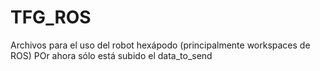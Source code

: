 # TFG_ROS
Archivos para el uso del robot hexápodo (principalmente workspaces de ROS)
POr ahora sólo está subido el data_to_send
